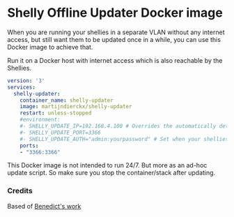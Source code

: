 # Shelly Offline Updater Docker image

When you are running your shellies in a separate VLAN without any internet access, but still want them to be updated once in a while, you can use this Docker image to achieve that.

Run it on a Docker host with internet access which is also reachable by the Shellies.

``` yaml
version: '3'
services:
  shelly-updater:
    container_name: shelly-updater
    image: martijndierckx/shelly-updater
    restart: unless-stopped
    #environment:
    #- SHELLY_UPDATE_IP=192.168.4.100 # Overrides the automatically detected IP where the FW files will be hosted for the Shellies to fetch
    #- SHELLY_UPDATE_PORT=3366
    #- SHELLY_UPDATE_AUTH="admin:yourpassword" # Set when your shellies are protected by a password
    ports:
    - "3366:3366"
```

This Docker image is not intended to run 24/7. But more as an ad-hoc update script. So make sure you stop the container/stack after updating.

### Credits
Based of [Benedict's work](https://github.com/bjuretko/shelly-offline-ota-update)